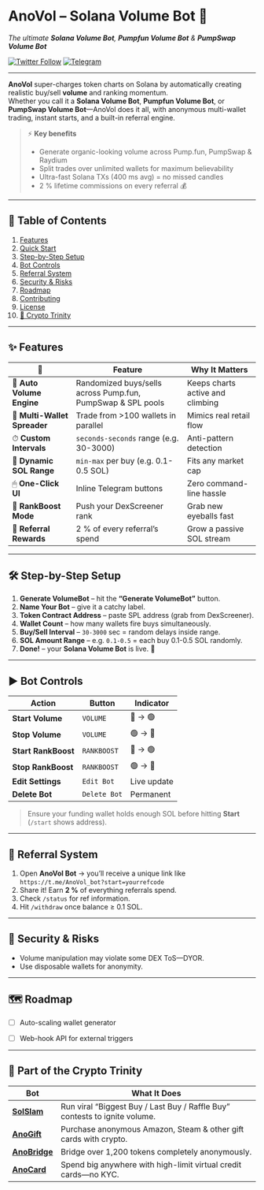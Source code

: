 # AnoVol – Solana Volume Bot 🚀  
*The ultimate **Solana Volume Bot**, **Pumpfun Volume Bot** & **PumpSwap Volume Bot***  


[![Twitter Follow](https://img.shields.io/twitter/follow/anocodingcult?style=flat-square)](https://twitter.com/anocodingcult)
[![Telegram](https://img.shields.io/badge/Telegram-Join%20Chat-blue?logo=telegram&style=flat-square)](https://t.me/AnoVol_bot)

---

**AnoVol** super-charges token charts on Solana by automatically creating realistic buy/sell **volume** and ranking momentum.  
Whether you call it a **Solana Volume Bot**, **Pumpfun Volume Bot**, or **PumpSwap Volume Bot**—AnoVol does it all, with anonymous multi-wallet trading, instant starts, and a built-in referral engine.

> ⚡ **Key benefits**  
> * Generate organic-looking volume across Pump.fun, PumpSwap & Raydium  
> * Split trades over unlimited wallets for maximum believability  
> * Ultra-fast Solana TXs (400 ms avg) = no missed candles  
> * 2 % lifetime commissions on every referral 💰  

---

## 📑 Table of Contents
1. [Features](#features)
2. [Quick Start](#quick-start)
3. [Step-by-Step Setup](#step-by-step-setup)
4. [Bot Controls](#bot-controls)
5. [Referral System](#referral-system)
6. [Security & Risks](#security--risks)
7. [Roadmap](#roadmap)
8. [Contributing](#contributing)
9. [License](#license)
10. [🤝 Crypto Trinity](#-crypto-trinity)

---

## ✨ Features
| 🚀 | Feature | Why It Matters |
|----|---------|----------------|
| 🔄 **Auto Volume Engine** | Randomized buys/sells across Pump.fun, PumpSwap & SPL pools | Keeps charts active and climbing |
| 👜 **Multi-Wallet Spreader** | Trade from >100 wallets in parallel | Mimics real retail flow |
| ⏱ **Custom Intervals** | `seconds-seconds` range (e.g. 30-3000) | Anti-pattern detection |
| 💸 **Dynamic SOL Range** | `min-max` per buy (e.g. 0.1-0.5 SOL) | Fits any market cap |
| 🖱 **One-Click UI** | Inline Telegram buttons | Zero command-line hassle |
| 🏅 **RankBoost Mode** | Push your DexScreener rank | Grab new eyeballs fast |
| 🤝 **Referral Rewards** | 2 % of every referral’s spend | Grow a passive SOL stream |

---

## 🛠 Step-by-Step Setup

1. **Generate VolumeBot** – hit the **“Generate VolumeBot”** button.  
2. **Name Your Bot** – give it a catchy label.  
3. **Token Contract Address** – paste SPL address (grab from DexScreener).  
4. **Wallet Count** – how many wallets fire buys simultaneously.  
5. **Buy/Sell Interval** – `30-3000` sec = random delays inside range.  
6. **SOL Amount Range** – e.g. `0.1-0.5` = each buy 0.1-0.5 SOL randomly.  
7. **Done!** – your **Solana Volume Bot** is live. 🚀  

---

## ▶️ Bot Controls

| Action | Button | Indicator |
|--------|--------|-----------|
| **Start Volume** | `VOLUME` | 🔴 → 🟢 |
| **Stop Volume**  | `VOLUME` | 🟢 → 🔴 |
| **Start RankBoost** | `RANKBOOST` | 🔴 → 🟢 |
| **Stop RankBoost**  | `RANKBOOST` | 🟢 → 🔴 |
| **Edit Settings**   | `Edit Bot` | Live update |
| **Delete Bot**      | `Delete Bot` | Permanent |

> Ensure your funding wallet holds enough SOL before hitting **Start** (`/start` shows address).

---

## 💸 Referral System

1. Open **AnoVol Bot** → you’ll receive a unique link like  
   `https://t.me/AnoVol_bot?start=yourrefcode`  
2. Share it! Earn **2 %** of everything referrals spend.  
3. Check `/status` for ref information.  
4. Hit `/withdraw` once balance ≥ 0.1 SOL.

---

## 🔐 Security & Risks

* Volume manipulation may violate some DEX ToS—DYOR.  
* Use disposable wallets for anonymity.

---

## 🗺 Roadmap

- [ ] Auto-scaling wallet generator  
- [ ] Web-hook API for external triggers  


---

## 🤝 Part of the Crypto Trinity

| Bot | What It Does |
|-----|--------------|
| **[SolSlam](https://t.me/SolSlam_bot)** | Run viral “Biggest Buy / Last Buy / Raffle Buy” contests to ignite volume. |
| **[AnoGift](https://t.me/AnoGift_bot)** | Purchase anonymous Amazon, Steam & other gift cards with crypto. |
| **[AnoBridge](https://t.me/AnoBridge_bot)** | Bridge over 1,200 tokens completely anonymously. |
| **[AnoCard](https://t.me/AnoCard_bot)** | Spend big anywhere with high-limit virtual credit cards—no KYC. |



